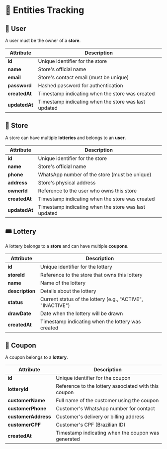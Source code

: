 # 📌 Entities Tracking

## 👤 User
A user must be the owner of a **store**.

| Attribute  | Description |
|------------|------------|
| **id** | Unique identifier for the store |
| **name** | Store's official name |
| **email** | Store's contact email (must be unique) |
| **password** | Hashed password for authentication |
| **createdAt** | Timestamp indicating when the store was created |
| **updatedAt** | Timestamp indicating when the store was last updated |

## 🏪 Store  
A store can have multiple **lotteries** and belongs to an **user**.  

| Attribute  | Description |
|------------|------------|
| **id** | Unique identifier for the store |
| **name** | Store's official name |
| **phone** | WhatsApp number of the store (must be unique) |
| **address** | Store's physical address |
| **ownerId** | Reference to the user who owns this store |
| **createdAt** | Timestamp indicating when the store was created |
| **updatedAt** | Timestamp indicating when the store was last updated |

## 🎟️ Lottery  
A lottery belongs to a **store** and can have multiple **coupons**.  

| Attribute  | Description |
|------------|------------|
| **id** | Unique identifier for the lottery |
| **storeId** | Reference to the store that owns this lottery |
| **name** | Name of the lottery |
| **description** | Details about the lottery |
| **status** | Current status of the lottery (e.g., "ACTIVE", "INACTIVE") |
| **drawDate** | Date when the lottery will be drawn |
| **createdAt** | Timestamp indicating when the lottery was created |

## 🎫 Coupon  
A coupon belongs to a **lottery**.  

| Attribute  | Description |
|------------|------------|
| **id** | Unique identifier for the coupon |
| **lotteryId** | Reference to the lottery associated with this coupon |
| **customerName** | Full name of the customer using the coupon |
| **customerPhone** | Customer's WhatsApp number for contact |
| **customerAddress** | Customer's delivery or billing address |
| **customerCPF** | Customer's CPF (Brazilian ID) |
| **createdAt** | Timestamp indicating when the coupon was generated |